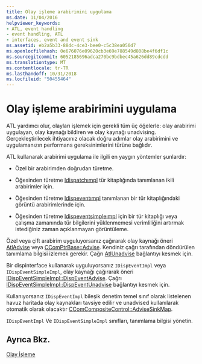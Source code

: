 ```yaml
---
title: Olay işleme arabirimini uygulama
ms.date: 11/04/2016
helpviewer_keywords:
- ATL, event handling
- event handling, ATL
- interfaces, event and event sink
ms.assetid: eb2a5b33-88dc-4ce3-bee0-c5c38ea050d7
ms.openlocfilehash: 0e676076e09620cb3e69e788549d808be4f6df1c
ms.sourcegitcommit: 6052185696adca270bc9bdbec45a626dd89cdcdd
ms.translationtype: MT
ms.contentlocale: tr-TR
ms.lasthandoff: 10/31/2018
ms.locfileid: "50455464"
---
```

# <a name="implementing-the-event-handling-interface"></a>Olay işleme arabirimini uygulama

ATL yardımcı olur, olayları işlemek için gerekli tüm üç öğelerle: olay arabirimi uygulayan, olay kaynağı bildiren ve olay kaynağı unadvising. Gerçekleştirilecek ihtiyacınız olacak doğru adımlar olay arabirimini ve uygulamanızın performans gereksinimlerini türüne bağlıdır.

ATL kullanarak arabirimi uygulama ile ilgili en yaygın yöntemler şunlardır:

- Özel bir arabirimden doğrudan türetme.

- Öğesinden türetme [Idispatchımpl](../atl/reference/idispatchimpl-class.md) tür kitaplığında tanımlanan ikili arabirimler için.

- Öğesinden türetme [Idispeventımpl](../atl/reference/idispeventimpl-class.md) tanımlanan bir tür kitaplığındaki görüntü arabirimlerinde için.

- Öğesinden türetme [Idispeventsimpleımpl](../atl/reference/idispeventsimpleimpl-class.md) için bir tür kitaplığı veya çalışma zamanında tür bilgilerini yüklenmemesi verimliliğini artırmak istediğiniz zaman açıklanmayan görüntüleme.

Özel veya çift arabirim uyguluyorsanız çağırarak olay kaynağı öneri [AtlAdvise](reference/connection-point-global-functions.md#atladvise) veya [CComPtrBase::Advise](../atl/reference/ccomptrbase-class.md#advise). Kendiniz çağrı tarafından döndürülen tanımlama bilgisi izlemek gerekir. Çağrı [AtlUnadvise](reference/connection-point-global-functions.md#atlunadvise) bağlantıyı kesmek için.

Bir dispinterface kullanarak uyguluyorsanız `IDispEventImpl` veya `IDispEventSimpleImpl`, olay kaynağı çağırarak öneri [IDispEventSimpleImpl::DispEventAdvise](../atl/reference/idispeventsimpleimpl-class.md#dispeventadvise). Çağrı [IDispEventSimpleImpl::DispEventUnadvise](../atl/reference/idispeventsimpleimpl-class.md#dispeventunadvise) bağlantıyı kesmek için.

Kullanıyorsanız `IDispEventImpl` bileşik denetim temel sınıf olarak listelenen havuz haritada olay kaynakları tavsiye edilir ve unadvised kullanılarak otomatik olarak olacaktır [CComCompositeControl::AdviseSinkMap](../atl/reference/ccomcompositecontrol-class.md#advisesinkmap).

`IDispEventImpl` Ve `IDispEventSimpleImpl` sınıfları, tanımlama bilgisi yönetin.

## <a name="see-also"></a>Ayrıca Bkz.

[Olay İşleme](../atl/event-handling-and-atl.md)
